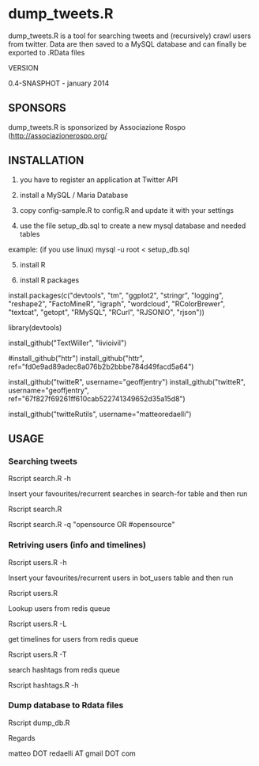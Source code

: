# dump_tweets.R

dump_tweets.R is a tool for searching tweets and (recursively) crawl users from twitter. Data are then saved to a MySQL database and can finally be exported to .RData files



VERSION

0.4-SNASPHOT - january 2014


## SPONSORS

dump_tweets.R is sponsorized by Associazione Rospo (http://associazionerospo.org/

## INSTALLATION

1) you have to register an application at  Twitter API 

2) install a MySQL / Maria Database

3) copy config-sample.R to config.R and update it with your settings

4) use the file setup_db.sql to create a new mysql database and needed tables

  example: (if you use linux) mysql -u root < setup_db.sql

5) install R 

6) install R packages

  install.packages(c("devtools", "tm", "ggplot2", "stringr", "logging", "reshape2", "FactoMineR", "igraph", "wordcloud", "RColorBrewer", "textcat", "getopt", "RMySQL", "RCurl", "RJSONIO", "rjson"))

  library(devtools)

  install_github("TextWiller", "livioivil")

  #install_github("httr")
  install_github("httr", ref="fd0e9ad89adec8a076b2b2bbbe784d49facd5a64")


  install_github("twitteR", username="geoffjentry")
  install_github("twitteR", username="geoffjentry", ref="67f827f69261ff610cab522741349652d35a15d8")

  install_github("twitteRutils", username="matteoredaelli")

## USAGE

### Searching tweets

Rscript search.R -h

Insert your favourites/recurrent searches in search-for table and then run

Rscript search.R

Rscript search.R -q "opensource OR #opensource"


### Retriving users (info and timelines)

Rscript users.R -h

Insert your favourites/recurrent users in bot_users table and then run

Rscript users.R

Lookup users from redis queue

Rscript users.R -L 

get timelines for users from redis queue

Rscript users.R -T

search hashtags from redis queue

Rscript hashtags.R -h

### Dump database to Rdata files

Rscript  dump_db.R

Regards

matteo DOT redaelli AT gmail DOT com



